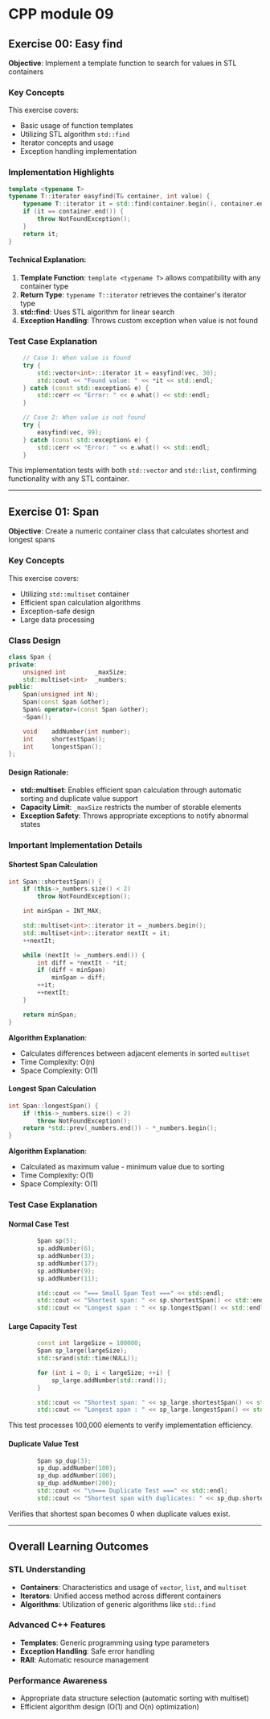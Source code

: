 # CPP module 09
## Exercise 00: Easy find

**Objective**: Implement a template function to search for values in STL containers

### Key Concepts
This exercise covers:
- Basic usage of function templates
- Utilizing STL algorithm `std::find`
- Iterator concepts and usage
- Exception handling implementation

### Implementation Highlights

```12:34:ex00/includes/easyfind.hpp
template <typename T>
typename T::iterator easyfind(T& container, int value) {
	typename T::iterator it = std::find(container.begin(), container.end(), value);
	if (it == container.end()) {
		throw NotFoundException();
	}
	return it;
}
```

#### Technical Explanation:
1. **Template Function**: `template <typename T>` allows compatibility with any container type
2. **Return Type**: `typename T::iterator` retrieves the container's iterator type
3. **std::find**: Uses STL algorithm for linear search
4. **Exception Handling**: Throws custom exception when value is not found

### Test Case Explanation

```19:38:ex00/srcs/main.cpp
    // Case 1: When value is found
    try {
        std::vector<int>::iterator it = easyfind(vec, 30);
        std::cout << "Found value: " << *it << std::endl;
    } catch (const std::exception& e) {
        std::cerr << "Error: " << e.what() << std::endl;
    }

    // Case 2: When value is not found
    try {
        easyfind(vec, 99);
    } catch (const std::exception& e) {
        std::cerr << "Error: " << e.what() << std::endl;
    }
```

This implementation tests with both `std::vector` and `std::list`, confirming functionality with any STL container.

---

## Exercise 01: Span

**Objective**: Create a numeric container class that calculates shortest and longest spans

### Key Concepts
This exercise covers:
- Utilizing `std::multiset` container
- Efficient span calculation algorithms
- Exception-safe design
- Large data processing

### Class Design

```33:49:ex01/includes/Span.hpp
class Span {
private:
	unsigned int		_maxSize;
	std::multiset<int>	_numbers;
public:
	Span(unsigned int N);
	Span(const Span &other);
	Span& operator=(const Span &other);
	~Span();

	void	addNumber(int number);
	int		shortestSpan();
	int		longestSpan();
};
```

#### Design Rationale:
- **std::multiset**: Enables efficient span calculation through automatic sorting and duplicate value support
- **Capacity Limit**: `_maxSize` restricts the number of storable elements
- **Exception Safety**: Throws appropriate exceptions to notify abnormal states

### Important Implementation Details

#### Shortest Span Calculation
```32:46:ex01/srcs/Span.cpp
int Span::shortestSpan() {
	if (this->_numbers.size() < 2)
		throw NotFoundException();

	int minSpan = INT_MAX;

	std::multiset<int>::iterator it = _numbers.begin();
	std::multiset<int>::iterator nextIt = it;
	++nextIt;

	while (nextIt != _numbers.end()) {
		int diff = *nextIt - *it;
		if (diff < minSpan)
			minSpan = diff;
		++it;
		++nextIt;
	}

	return minSpan;
}
```

**Algorithm Explanation**:
- Calculates differences between adjacent elements in sorted `multiset`
- Time Complexity: O(n)
- Space Complexity: O(1)

#### Longest Span Calculation
```56:60:ex01/srcs/Span.cpp
int Span::longestSpan() {
	if (this->_numbers.size() < 2)
		throw NotFoundException();
	return *std::prev(_numbers.end()) - *_numbers.begin();
}
```

**Algorithm Explanation**:
- Calculated as maximum value - minimum value due to sorting
- Time Complexity: O(1)
- Space Complexity: O(1)

### Test Case Explanation

#### Normal Case Test
```18:29:ex01/srcs/main.cpp
        Span sp(5);
        sp.addNumber(6);
        sp.addNumber(3);
        sp.addNumber(17);
        sp.addNumber(9);
        sp.addNumber(11);

        std::cout << "=== Small Span Test ===" << std::endl;
        std::cout << "Shortest span: " << sp.shortestSpan() << std::endl;
        std::cout << "Longest span : " << sp.longestSpan() << std::endl;
```

#### Large Capacity Test
```47:56:ex01/srcs/main.cpp
        const int largeSize = 100000;
        Span sp_large(largeSize);
        std::srand(std::time(NULL));

        for (int i = 0; i < largeSize; ++i) {
            sp_large.addNumber(std::rand());
        }

        std::cout << "Shortest span: " << sp_large.shortestSpan() << std::endl;
        std::cout << "Longest span : " << sp_large.longestSpan() << std::endl;
```

This test processes 100,000 elements to verify implementation efficiency.

#### Duplicate Value Test
```58:65:ex01/srcs/main.cpp
        Span sp_dup(3);
        sp_dup.addNumber(100);
        sp_dup.addNumber(100);
        sp_dup.addNumber(200);
        std::cout << "\n=== Duplicate Test ===" << std::endl;
        std::cout << "Shortest span with duplicates: " << sp_dup.shortestSpan() << std::endl;
```

Verifies that shortest span becomes 0 when duplicate values exist.

---

## Overall Learning Outcomes

### STL Understanding
- **Containers**: Characteristics and usage of `vector`, `list`, and `multiset`
- **Iterators**: Unified access method across different containers
- **Algorithms**: Utilization of generic algorithms like `std::find`

### Advanced C++ Features
- **Templates**: Generic programming using type parameters
- **Exception Handling**: Safe error handling
- **RAII**: Automatic resource management

### Performance Awareness
- Appropriate data structure selection (automatic sorting with multiset)
- Efficient algorithm design (O(1) and O(n) optimization)
